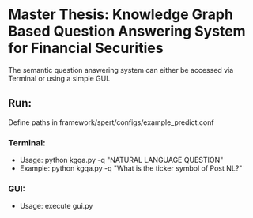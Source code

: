 # Master Thesis: Knowledge Graph Based Question Answering System for Financial Securities

The semantic question answering system can either be accessed via Terminal or using a simple GUI.

## Run:

Define paths in framework/spert/configs/example_predict.conf

### Terminal:

* Usage: python kgqa.py -q "NATURAL LANGUAGE QUESTION"
* Example: python kgqa.py -q "What is the ticker symbol of Post NL?"

### GUI:

* Usage: execute gui.py


